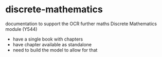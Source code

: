 # discrete-mathematics
documentation to support the OCR further maths Discrete Mathematics module (Y544)

- have a single book with chapters
- have chapter available as standalone 
- need to build the model to allow for that 
